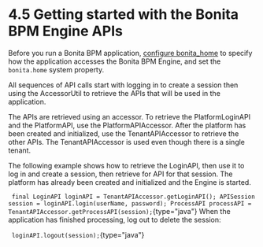 
4.5 Getting started with the Bonita BPM Engine APIs
===================================================

Before you run a Bonita BPM application, [configure bonita\_home](/configuring-bonita-home-client-0) to specify how the application accesses the Bonita BPM Engine, and set the `bonita.home` system property.

All sequences of API calls start with logging in to create a session then using the AccessorUtil to retrieve the APIs that will be used in the application.

The APIs are retrieved using an accessor. To retrieve the PlatformLoginAPI and the PlatformAPI, use the PlatformAPIAccessor.
After the platform has been created and initialized, use the TenantAPIAccessor to retrieve the other APIs. The TenantAPIAccessor is used even though there is a single tenant.

The following example shows how to retrieve the LoginAPI, then use it to log in and create a session, then retrieve for API for that session.
The platform has already been created and initialized and the Engine is started.

` final LoginAPI loginAPI = TenantAPIAccessor.getLoginAPI(); APISession session = loginAPI.login(userName, password); ProcessAPI processAPI = TenantAPIAccessor.getProcessAPI(session);`{type="java"}
When the application has finished processing, log out to delete the session:

` loginAPI.logout(session);`{type="java"}

